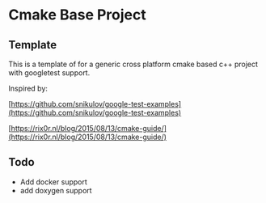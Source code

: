 # Cmake Base Project

## Template

This is a template of for a generic cross platform cmake based c++ project with googletest support.

Inspired by: 

[https://github.com/snikulov/google-test-examples](https://github.com/snikulov/google-test-examples)

[https://rix0r.nl/blog/2015/08/13/cmake-guide/](https://rix0r.nl/blog/2015/08/13/cmake-guide/)

## Todo

- Add docker support
- add doxygen support